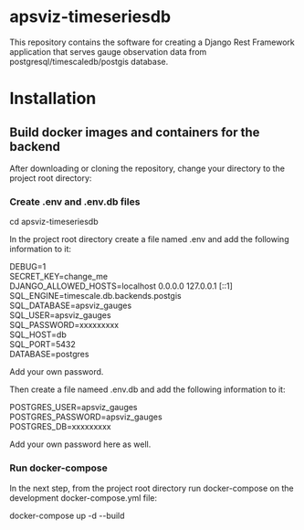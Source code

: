 # apsviz-timeseriesdb
This repository contains the software for creating a Django Rest Framework application that serves gauge observation data from postgresql/timescaledb/postgis database.

# Installation 

## Build docker images and containers for the backend   

After downloading or cloning the repository, change your directory to the project root directory:  

### Create .env and .env.db files  

cd apsviz-timeseriesdb  

In the project root directory create a file named .env and add the following information to it:  

DEBUG=1  
SECRET_KEY=change_me  
DJANGO_ALLOWED_HOSTS=localhost 0.0.0.0 127.0.0.1 [::1]  
SQL_ENGINE=timescale.db.backends.postgis  
SQL_DATABASE=apsviz_gauges  
SQL_USER=apsviz_gauges  
SQL_PASSWORD=xxxxxxxxx  
SQL_HOST=db  
SQL_PORT=5432  
DATABASE=postgres  

Add your own password.  

Then create a file nameed .env.db and add the following information to it:  

POSTGRES_USER=apsviz_gauges  
POSTGRES_PASSWORD=apsviz_gauges  
POSTGRES_DB=xxxxxxxxx  

Add your own password here as well.  

### Run docker-compose

In the next step, from the project root directory run docker-compose on the development docker-compose.yml file:  

docker-compose up -d --build   

